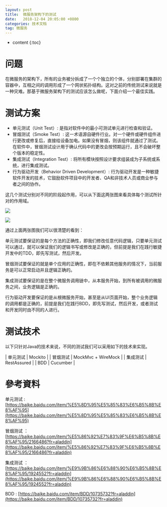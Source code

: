 ```yaml
---
layout: post
title:  微服务架构下的测试
date:   2018-12-04 20:05:00 +0800
categories: 技术文档
tag: 微服务
---
```


* content
{:toc}


问题
=============

在微服务的架构下，所有的业务被分拆成了一个个独立的个体，分别部署在集群的容器中，互相之间的调用形成了一个网状拓扑结构。这对之前的传统测试来说就是一种灾难。那基于微服务架构下的测试应该怎么做呢，下面介绍一个最佳实践。

测试方案
=============

+ 单元测试（Unit Test）: 是指对软件中的最小可测试单元进行检查和验证。
+ 冒烟测试（Smoke Test）: 这一术语源自硬件行业。对一个硬件或硬件组件进行更改或修复后，直接给设备加电。如果没有冒烟，则该组件就通过了测试。在软件中，冒烟测试设计用于确认代码中的更改会按预期运行，且不会破坏整个版本的稳定性。
+ 集成测试（Integration Test）: 将所有模块按照设计要求组装成为子系统或系统，进行集成测试。
+ 行为驱动开发（Behavior Driven Development）: 行为驱动开发是一种敏捷软件开发的技术，它鼓励软件项目中的开发者、QA和非技术人员或商业参与者之间的协作。

这几个测试分别对不同的阶段起作用，可以从下面这两张图来看具体每个测试所针对的作用域。

![](/images/blog/micro-service/04-test-in-micro-service/01-UT.png)

![](/images/blog/micro-service/04-test-in-micro-service/02-other-test.png)

通过上面两张图我们可以很清楚的看到：

单元测试要保证的是每个方法的正确性，即我们修改任意代码逻辑，只要单元测试可以通过，就可以保证我们的逻辑书写或修改是正确的，但前提是我们在践行敏捷开发中的TDD，即先写测试，然后开发。

冒烟测试要保证的就是单个应用的正确性，即在不依赖其他服务的情况下，当前服务是可以正常启动并且逻辑正确的。

集成测试要保证的是在整个微服务调用链中，从本服务开始，到所有被调用的微服务之间，业务逻辑是正确的。

行为驱动开发要保证的是从根微服务开始，甚至是从UI页面开始，整个业务逻辑的调用都是正确的，前提是我们在践行BDD，即先写测试，然后开发，或者测试和开发同时由不同的人进行。


测试技术
=============

以下只针对Java的技术来说，不同的测试我们可以采用如下的技术来实现。

| 单元测试 	| Mockito				|
| 冒烟测试 	| MockMvc + WireMock	|
| 集成测试 	| RestAssured 			|
| BDD		| Cucumber    			|

參考資料
=============

单元测试 : [https://baike.baidu.com/item/%E5%8D%95%E5%85%83%E6%B5%8B%E8%AF%95](https://baike.baidu.com/item/%E5%8D%95%E5%85%83%E6%B5%8B%E8%AF%95)

冒烟测试 ：[https://baike.baidu.com/item/%E5%86%92%E7%83%9F%E6%B5%8B%E8%AF%95/2166486?fr=aladdin](https://baike.baidu.com/item/%E5%86%92%E7%83%9F%E6%B5%8B%E8%AF%95/2166486?fr=aladdin)

集成测试 ：[https://baike.baidu.com/item/%E9%9B%86%E6%88%90%E6%B5%8B%E8%AF%95/1924552?fr=aladdin](https://baike.baidu.com/item/%E9%9B%86%E6%88%90%E6%B5%8B%E8%AF%95/1924552?fr=aladdin)

BDD : [https://baike.baidu.com/item/BDD/10735732?fr=aladdin](https://baike.baidu.com/item/BDD/10735732?fr=aladdin)
